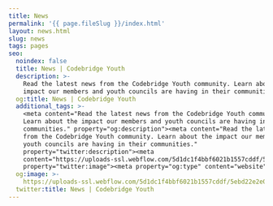 ```yaml
---
title: News
permalink: '{{ page.fileSlug }}/index.html'
layout: news.html
slug: news
tags: pages
seo:
  noindex: false
  title: News | Codebridge Youth
  description: >-
    Read the latest news from the Codebridge Youth community. Learn about the
    impact our members and youth councils are having in their communities.
  og:title: News | Codebridge Youth
  additional_tags: >-
    <meta content="Read the latest news from the Codebridge Youth community.
    Learn about the impact our members and youth councils are having in their
    communities." property="og:description"><meta content="Read the latest news
    from the Codebridge Youth community. Learn about the impact our members and
    youth councils are having in their communities."
    property="twitter:description"><meta
    content="https://uploads-ssl.webflow.com/5d1dc1f4bbf6021b1557cddf/5ebd22e2e0b1c081ae6bd69b_cby-gallery-home%20(8%20of%2011).JPG"
    property="twitter:image"><meta property="og:type" content="website">
  og:image: >-
    https://uploads-ssl.webflow.com/5d1dc1f4bbf6021b1557cddf/5ebd22e2e0b1c081ae6bd69b_cby-gallery-home%20(8%20of%2011).JPG
  twitter:title: News | Codebridge Youth
---
```



